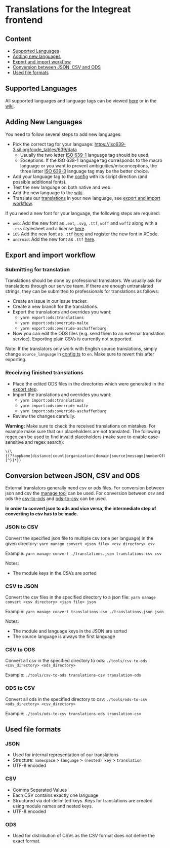 # Translations for the Integreat frontend

## Content

- [Supported Languages](#supported-languages)
- [Adding new languages](#adding-new-languages)
- [Export and import workflow](#export-and-import-workflow)
- [Conversion between JSON, CSV and ODS](#conversion-between-json-csv-and-ods)
- [Used file formats](#used-file-formats)

## Supported Languages

All supported languages and language tags can be viewed [here](src/config.ts) or in the [wiki](https://wiki.tuerantuer.org/integreat-languages).

## Adding New Languages

You need to follow several steps to add new languages:

- Pick the correct tag for your language: https://iso639-3.sil.org/code_tables/639/data
  - Usually the two letter [ISO 639-1](https://en.wikipedia.org/wiki/ISO_639-1) language tag should be used.
  - Exceptions: If the ISO 639-1 language tag corresponds to the macro language or you want to prevent ambiguities/misconceptions,
    the three letter [ISO 639-3](https://en.wikipedia.org/wiki/ISO_639-3) language tag may be the better choice.
- Add your language tag to the [config](src/config.ts) with its script direction (and possible additional fonts).
- Test the new language on both native and web.
- Add the new language to the [wiki](https://wiki.tuerantuer.org/integreat-languages).
- Translate our [translations](translations.json) in your new language, see [export and import workflow](#export-and-import-workflow).

If you need a new font for your language, the following steps are required:

- `web`: Add the new font as `.eot`, `.svg`, `.ttf`, `woff` and `woff2` along with a `.css` stylesheet and a license [here](../web/www/fonts).
- `iOS` Add the new font as `.ttf` [here](../native/ios/Integreat/fonts) and register the new font in XCode.
- `android`: Add the new font as `.ttf` [here](../native/android/app/src/main/assets/fonts).

## Export and import workflow

### Submitting for translation

Translations should be done by professional translators.
We usually ask for translations through our service team.
If there are enough untranslated strings, they can be submitted to professionals for translations as follows:

- Create an issue in our issue tracker.
- Create a new branch for the translations.
- Export the translations and overrides you want:
  - `yarn export:ods:translations`
  - `yarn export:ods:override-malte`
  - `yarn export:ods:override-aschaffenburg`
- Now you can edit the ODS files (e.g. send them to an external translation service). Exporting plain CSVs is currently not supported.

Note: If the translators only work with English source translations, simply change `source_language` in [config.ts](src/config.ts) to `en`.
Make sure to revert this after exporting.

### Receiving finished translations

- Place the edited ODS files in the directories which were generated in the [export step](#submitting-for-translation).
- Import the translations and overrides you want:
  - `yarn import:ods:translations`
  - `yarn import:ods:override-malte`
  - `yarn import:ods:override-aschaffenburg`
- Review the changes carefully.

**Warning:** Make sure to check the received translations on mistakes. For example make sure that our placeholders are not translated.
The following regex can be used to find invalid placeholders (make sure to enable case-sensitive and regex search):

```regexp
\{\{(?!appName|distance|count|organization|domain|source|message|numberOfCharacters|filter|version|number|city)[^}]*}}
```

## Conversion between JSON, CSV and ODS

External translators generally need csv or ods files.
For conversion between json and csv the [manage tool](tools/manage.ts) can be used.
For conversion between csv and ods the [csv-to-ods](tools/csv-to-ods) and [ods-to-csv](tools/ods-to-csv) can be used.

**In order to convert json to ods and vice versa, the intermediate step of converting to csv has to be made.**

### JSON to CSV

Convert the specified json file to multiple csv (one per language) in the given directory:
`yarn manage convert <json file> <csv directory> csv`

Example: `yarn manage convert ./translations.json translations-csv csv`

Notes:

- The module keys in the CSVs are sorted

### CSV to JSON

Convert the csv files in the specified directory to a json file:
`yarn manage convert <csv directory> <json file> json`

Example: `yarn manage convert translations-csv ./translations.json json`

Notes:

- The module and language keys in the JSON are sorted
- The source language is always the first language

### CSV to ODS

Convert all csv in the specified directory to ods: `./tools/csv-to-ods <csv_directory> <ods_directory>`

Example: `./tools/csv-to-ods translations-csv translation-ods`

### ODS to CSV

Convert all ods in the specified directory to csv: `./tools/ods-to-csv <ods_directory> <csv_directory>`

Example: `./tools/ods-to-csv translations-ods translation-csv`

## Used file formats

### JSON

- Used for internal representation of our translations
- Structure: `namespace` > `language` > `(nested) key` > `translation`
- UTF-8 encoded

### CSV

- Comma Separated Values
- Each CSV contains exactly one language
- Structured via dot-delimited keys. Keys for translations are created using module names and nested keys.
- UTF-8 encoded

### ODS

- Used for distribution of CSVs as the CSV format does not define the exact format.
